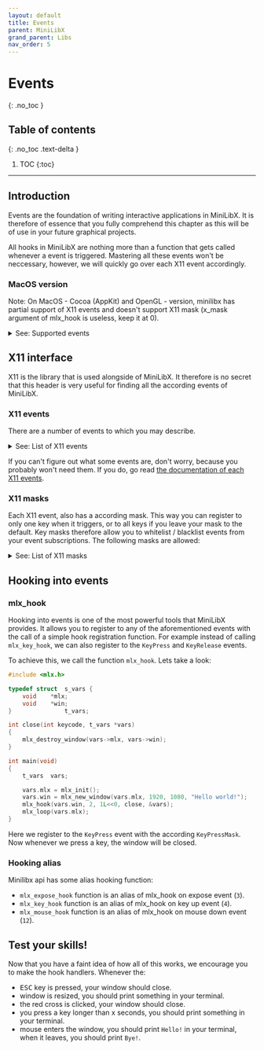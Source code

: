 ```yaml
---
layout: default
title: Events
parent: MiniLibX
grand_parent: Libs
nav_order: 5
---
```


# Events
{: .no_toc }

## Table of contents
{: .no_toc .text-delta }

1. TOC
{:toc}

---

## Introduction

Events are the foundation of writing interactive applications in MiniLibX. It is
therefore of essence that you fully comprehend this chapter as this will be of
use in your future graphical projects.

All hooks in MiniLibX are nothing more than a function that gets called whenever
a event is triggered. Mastering all these events won't be neccessary, however,
we will quickly go over each X11 event accordingly.

### MacOS version

Note: On MacOS - Cocoa (AppKit) and OpenGL - version, minilibx has partial support
of X11 events and doesn't support X11 mask (x_mask argument of mlx_hook is useless,
keep it at 0).

<details>
  <summary>See: Supported events</summary>
  
```c
enum {
	ON_KEYDOWN = 2,
	ON_KEYUP = 3,
	ON_MOUSEDOWN = 4,
	ON_MOUSEUP = 5,
	ON_MOUSEMOVE = 6,
	ON_EXPOSE = 12,
	ON_DESTROY = 17
};

// usage:
mlx_hook(vars.win, ON_DESTROY, 0, close, &vars);
```
  
</details>

## X11 interface

X11 is the library that is used alongside of MiniLibX. It therefore is no secret
that this header is very useful for finding all the according events of
MiniLibX.

### X11 events

There are a number of events to which you may describe.

<details>
  <summary>See: List of X11 events</summary>

Key  | Event
:---:| -----
`02` | KeyPress
`03` | KeyRelease
`04` | ButtonPress
`05` | ButtonRelease
`06` | MotionNotify
`07` | EnterNotify
`08` | LeaveNotify
`09` | FocusIn
`10` | FocusOut
`11` | KeymapNotify
`12` | Expose
`13` | GraphicsExpose
`14` | NoExpose
`15` | VisibilityNotify
`16` | CreateNotify
`17` | DestroyNotify
`18` | UnmapNotify
`19` | MapNotify
`20` | MapRequest
`21` | ReparentNotify
`22` | ConfigureNotify
`23` | ConfigureRequest
`24` | GravityNotify
`25` | ResizeRequest
`26` | CirculateNotify
`27` | CirculateRequest
`28` | PropertyNotify
`29` | SelectionClear
`30` | SelectionRequest
`31` | SelectionNotify
`32` | ColormapNotify
`33` | ClientMessage
`34` | MappingNotify
`35` | GenericEvent
`36` | LASTEvent

</details>

If you can't figure out what some events are, don't worry, because you probably
won't need them. If you do, go read [the documentation of each X11 events](https://tronche.com/gui/x/xlib/events/).

### X11 masks

Each X11 event, also has a according mask. This way you can register to only
one key when it triggers, or to all keys if you leave your mask to the default.
Key masks therefore allow you to whitelist / blacklist events from your event
subscriptions. The following masks are allowed:

<details>
  <summary>See: List of X11 masks</summary>

Mask       | Description
:---------:| -----------
`0L`       | NoEventMask
`(1L<<0)`  | KeyPressMask
`(1L<<1)`  | KeyReleaseMask
`(1L<<2)`  | ButtonPressMask
`(1L<<3)`  | ButtonReleaseMask
`(1L<<4)`  | EnterWindowMask
`(1L<<5)`  | LeaveWindowMask
`(1L<<6)`  | PointerMotionMask
`(1L<<7)`  | PointerMotionHintMask
`(1L<<8)`  | Button1MotionMask
`(1L<<9)`  | Button2MotionMask
`(1L<<10)` | Button3MotionMask
`(1L<<11)` | Button4MotionMask
`(1L<<12)` | Button5MotionMask
`(1L<<13)` | ButtonMotionMask
`(1L<<14)` | KeymapStateMask
`(1L<<15)` | ExposureMask
`(1L<<16)` | VisibilityChangeMask
`(1L<<17)` | StructureNotifyMask
`(1L<<18)` | ResizeRedirectMask
`(1L<<19)` | SubstructureNotifyMask
`(1L<<20)` | SubstructureRedirectMask
`(1L<<21)` | FocusChangeMask
`(1L<<22)` | PropertyChangeMask
`(1L<<23)` | ColormapChangeMask
`(1L<<24)` | OwnerGrabButtonMask

</details>

## Hooking into events

### mlx_hook

Hooking into events is one of the most powerful tools that MiniLibX provides. It
allows you to register to any of the aforementioned events with the call of a
simple hook registration function. For example instead of calling `mlx_key_hook`,
we can also register to the `KeyPress` and `KeyRelease` events.

To achieve this, we call the function `mlx_hook`. Lets take a look:

```c
#include <mlx.h>

typedef struct	s_vars {
	void	*mlx;
	void	*win;
}				t_vars;

int	close(int keycode, t_vars *vars)
{
	mlx_destroy_window(vars->mlx, vars->win);
}

int	main(void)
{
	t_vars	vars;

	vars.mlx = mlx_init();
	vars.win = mlx_new_window(vars.mlx, 1920, 1080, "Hello world!");
	mlx_hook(vars.win, 2, 1L<<0, close, &vars);
	mlx_loop(vars.mlx);
}
```

Here we register to the `KeyPress` event with the according `KeyPressMask`. Now
whenever we press a key, the window will be closed.

### Hooking alias

Minilibx api has some alias hooking function:

 - `mlx_expose_hook` function is an alias of mlx_hook on expose event (`3`).
 - `mlx_key_hook` function is an alias of mlx_hook on key up event (`4`).
 - `mlx_mouse_hook` function is an alias of mlx_hook on mouse down event (`12`).

## Test your skills!

Now that you have a faint idea of how all of this works, we encourage you to
make the hook handlers. Whenever the:
- <kbd>ESC</kbd> key is pressed, your window should close.
- window is resized, you should print something in your terminal.
- the red cross is clicked, your window should close.
- you press a key longer than x seconds, you should print something in your
terminal.
- mouse enters the window, you should print `Hello!` in your terminal, when it
leaves, you should print `Bye!`.
